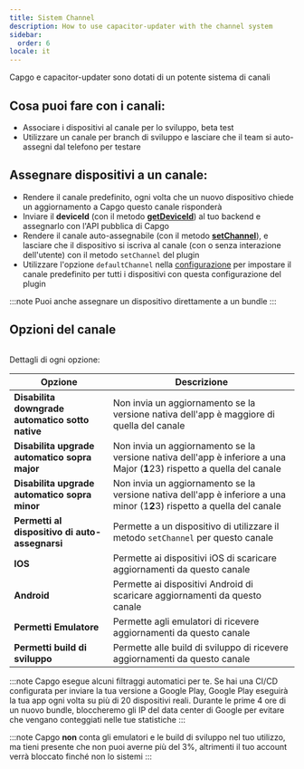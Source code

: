 ```yaml
---
title: Sistem Channel
description: How to use capacitor-updater with the channel system
sidebar:
  order: 6
locale: it
---
```


Capgo e capacitor-updater sono dotati di un potente sistema di canali

## Cosa puoi fare con i canali:

* Associare i dispositivi al canale per lo sviluppo, beta test
* Utilizzare un canale per branch di sviluppo e lasciare che il team si auto-assegni dal telefono per testare

## Assegnare dispositivi a un canale:

* Rendere il canale predefinito, ogni volta che un nuovo dispositivo chiede un aggiornamento a Capgo questo canale risponderà
* Inviare il **deviceId** (con il metodo [**getDeviceId**](/docs/plugin/api#getdeviceid)) al tuo backend e assegnarlo con l'API pubblica di Capgo
* Rendere il canale auto-assegnabile (con il metodo [**setChannel**](/docs/plugin/api#setchannel)), e lasciare che il dispositivo si iscriva al canale (con o senza interazione dell'utente) con il metodo `setChannel` del plugin
* Utilizzare l'opzione `defaultChannel` nella [configurazione](/docs/plugin/settings#defaultchannel) per impostare il canale predefinito per tutti i dispositivi con questa configurazione del plugin

:::note
Puoi anche assegnare un dispositivo direttamente a un bundle
:::

## Opzioni del canale

<figure><img src="/channel_setting_1.webp" alt=""><figcaption></figcaption></figure>

Dettagli di ogni opzione:

| Opzione | Descrizione |
| --------------------------------------- | ----------------------------------------------------------------------------------------------------- |
| **Disabilita downgrade automatico sotto native** | Non invia un aggiornamento se la versione nativa dell'app è maggiore di quella del canale |
| **Disabilita upgrade automatico sopra major** | Non invia un aggiornamento se la versione nativa dell'app è inferiore a una Major (**1**23) rispetto a quella del canale |
| **Disabilita upgrade automatico sopra minor** | Non invia un aggiornamento se la versione nativa dell'app è inferiore a una minor (1**2**3) rispetto a quella del canale |
| **Permetti al dispositivo di auto-assegnarsi** | Permette a un dispositivo di utilizzare il metodo `setChannel` per questo canale |
| **IOS** | Permette ai dispositivi iOS di scaricare aggiornamenti da questo canale |
| **Android** | Permette ai dispositivi Android di scaricare aggiornamenti da questo canale |
| **Permetti Emulatore** | Permette agli emulatori di ricevere aggiornamenti da questo canale |
| **Permetti build di sviluppo** | Permette alle build di sviluppo di ricevere aggiornamenti da questo canale |

:::note
Capgo esegue alcuni filtraggi automatici per te. Se hai una CI/CD configurata per inviare la tua versione a Google Play, Google Play eseguirà la tua app ogni volta su più di 20 dispositivi reali. Durante le prime 4 ore di un nuovo bundle, bloccheremo gli IP del data center di Google per evitare che vengano conteggiati nelle tue statistiche
:::

:::note
Capgo **non** conta gli emulatori e le build di sviluppo nel tuo utilizzo, ma tieni presente che non puoi averne più del 3%, altrimenti il tuo account verrà bloccato finché non lo sistemi
:::